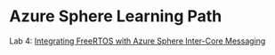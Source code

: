 ﻿# Azure Sphere Learning Path

Lab 4: [Integrating FreeRTOS with Azure Sphere Inter-Core Messaging](../../zdocs/Lab_4_FreeRTOS_and_Inter-Core_Messaging/README.md)

<!-- 
## Azure Sphere RTcore FreeRTOS demo

This sample demonstrates the latest freertos 10.2.1 port on Azure Sphere Realtime core (Cortex-M4F). It performs the same function as the official [GPIO_RTApp_MT3620_BareMetal]([../GPIO_HighLevelApp/README.md](https://github.com/Azure/azure-sphere-samples/tree/master/Samples/GPIO/GPIO_RTApp_MT3620_BareMetal)) example.

- It provides access to one of the LEDs on the MT3620 development board using GPIO.
- It uses a button to change the blink rate of the LED.


To use this sample, clone the repository locally if you haven't already done so:

```
git clone https://github.com/xiongyu0523/azure-sphere-rtcore-freertos.git
```

## FreeRTOS port NOTE

1. The Cortex-M4F core is running at 26MHz out of reset, the example boost core frequency to 197.6MHz before we start FreeRTOS kernel. 
   
   ```
   uint32_t val = ReadReg32(IO_CM4_RGU, 0);
   val &= 0xFFFF00FF;
   val |= 0x00000200;
   WriteReg32(IO_CM4_RGU, 0, val);
   ```
   
2. To reuse the official GCC Cortex-M4F port, need modify the gcc compiler flag to use FPU instructions. Just copy the *AzureSphereRTCoreToolchainVFP.cmake* file into the Azure Sphere SDK install folder. (Default path is *C:\Program Files (x86)\Microsoft Azure Sphere SDK\CMakeFiles*)

    The underlayer work is to replace line 45:

    `SET(CMAKE_C_FLAGS_INIT "-mcpu=cortex-m4")`

    with

    `SET(CMAKE_C_FLAGS_INIT "-mthumb -mcpu=cortex-m4 -mfloat-abi=hard -mfpu=fpv4-sp-d16")`

3. Cortex-m4F core in Azure Sphere implement 8 interrupt priority levels in 3-bits. In FreeRTOSConfig.h, below macros reflect the priority setting.

    ```
    #define configPRIO_BITS       		                3        
    #define configLIBRARY_LOWEST_INTERRUPT_PRIORITY		7
    ```

4. In FreeRTOSConfig.h, set the interrupt priority 2 as the highest priority that can call FreeRTOS interrupt-safe API. (Interrupt ISR set to priority number 0 and 1 are not allowed to do so)
   
   ```
   #define configLIBRARY_MAX_SYSCALL_INTERRUPT_PRIORITY 2
   ```


5. The most important factor of verfiying a RTOS port is to test context switching at both task level and interrupt level. The example code have the minimum converage for both case using semaphore and delay API.

## To build and run the sample

### Prep your device

1. Ensure that your Azure Sphere device is connected to your PC, and your PC is connected to the internet.
2. Even if you've performed this set up previously, ensure that you have Azure Sphere SDK version 19.09. In an Azure Sphere Developer Command Prompt, run **azsphere show-version** to check. Download and install the [latest SDK](https://aka.ms/AzureSphereSDKDownload) as needed.
3. Right-click the Azure Sphere Developer Command Prompt shortcut and select **More > Run as administrator**.
4. At the command prompt issue the following command:

   ```
   azsphere dev prep-debug --enablertcoredebugging
   ```

   This command must be run as administrator when you enable real-time core debugging because it installs USB drivers for the debugger.
5. Close the window after the command completes because administrator privilege is no longer required.  

### Build and deploy the application

1. Start Visual Studio.
2. From the **File** menu, select **Open > CMake...** and navigate to the folder that contains the sample.
3. Select the file CMakeLists.txt and then click **Open**. 
4. In Solution Explorer, right-click the CMakeLists.txt file, and select **Generate Cache for Azure_Sphere_RTcore_FreeRTOS**. This step performs the cmake build process to generate the native ninja build files. 
5. In Solution Explorer, right-click the *CMakeLists.txt* file, and select **Build** to build the project and generate .imagepackage target.
6. Double click *CMakeLists.txt* file and press F5 to start the application with debugging. LED1 will blink red. Press button A to change the blink rate.
7. The demo will print message "FreeRTOS demo" after boot via IO0_TXD (Header3-6) and receive input from ISU0_RXD (Header2-1). Once a character is received, Azure Sphere will print to terminal through IO0_TXD. 
8. Demo timing is measured by LA. Perfect 125ms / 250ms / 500ms square wave can be observed on GPIO0 (Header1-4) -->
